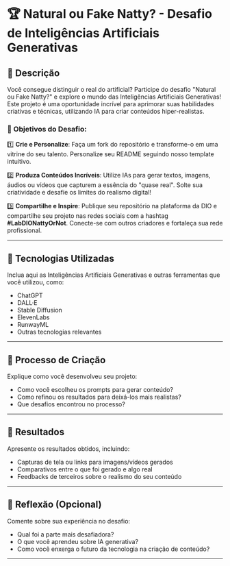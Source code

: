 # 🏆 Natural ou Fake Natty? - Desafio de Inteligências Artificiais Generativas

## 📒 Descrição

Você consegue distinguir o real do artificial? Participe do desafio "Natural ou Fake Natty?" e explore o mundo das Inteligências Artificiais Generativas! Este projeto é uma oportunidade incrível para aprimorar suas habilidades criativas e técnicas, utilizando IA para criar conteúdos hiper-realistas.

### 🚀 Objetivos do Desafio:

1️⃣ **Crie e Personalize**: Faça um fork do repositório e transforme-o em uma vitrine do seu talento. Personalize seu README seguindo nosso template intuitivo.

2️⃣ **Produza Conteúdos Incríveis**: Utilize IAs para gerar textos, imagens, áudios ou vídeos que capturem a essência do "quase real". Solte sua criatividade e desafie os limites do realismo digital!

3️⃣ **Compartilhe e Inspire**: Publique seu repositório na plataforma da DIO e compartilhe seu projeto nas redes sociais com a hashtag **#LabDIONattyOrNot**. Conecte-se com outros criadores e fortaleça sua rede profissional.

---

## 🤖 Tecnologias Utilizadas

Inclua aqui as Inteligências Artificiais Generativas e outras ferramentas que você utilizou, como:
- ChatGPT
- DALL·E
- Stable Diffusion
- ElevenLabs
- RunwayML
- Outras tecnologias relevantes

---

## 🧐 Processo de Criação

Explique como você desenvolveu seu projeto:
- Como você escolheu os prompts para gerar conteúdo?
- Como refinou os resultados para deixá-los mais realistas?
- Que desafios encontrou no processo?

---

## 🚀 Resultados

Apresente os resultados obtidos, incluindo:
- Capturas de tela ou links para imagens/vídeos gerados
- Comparativos entre o que foi gerado e algo real
- Feedbacks de terceiros sobre o realismo do seu conteúdo

---

## 💭 Reflexão (Opcional)

Comente sobre sua experiência no desafio:
- Qual foi a parte mais desafiadora?
- O que você aprendeu sobre IA generativa?
- Como você enxerga o futuro da tecnologia na criação de conteúdo?

---




